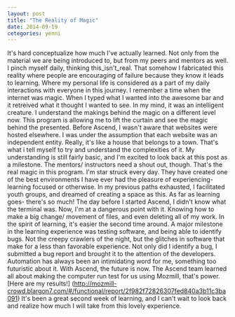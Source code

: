 ```yaml
---
layout: post
title: "The Reality of Magic"
date: 2014-09-19
cetegories: yenni
---
```


It's hard conceptualize how much I've actually learned. Not only from the material we are being introduced to, but from my peers and mentors as well. I pinch myself daily, thinking this_isn't_real. That somehow I fabricated this reality where people are encouraging of failure because they know it leads to learning. Where my personal life is considered as a part of my daily interactions with everyone in this journey. 
I remember a time when the internet was magic. When I typed what I wanted into the awesome bar and it retreived what it thought I wanted to see. In my mind, it was an intelligent creature. I understand the makings behind the magic on a different level now. This program is allowing me to lift the curtain and see the magic behind the presented. Before Ascend, I wasn't aware that websites were hosted elsewhere. I was under the assumption that each website was an independent entity. Really, it's like a house that belongs to a town. That's what i tell myself to try and understand the complexities of it. My understanding is still fairly basic, and I'm excited to look back at this post as a milestone.
The mentors/ instructors need a shout out, though. That's the real magic in this program. I'm star struck every day. They have created one of the best environments I have ever had the pleasure of experiencing- learning focused or otherwise. In my previous paths exhausted, I facilitated youth groups, and dreamed of creating a space as this. 
As far as learning goes- there's so much! The day before I started Ascend, I didn't know what the terminal was. Now, I'm at a dangerous point with it. Knowing how to make a big change/ movement of files, and even deleting all of my work. In the spirit of learning, it's easier the second time around.
A major milestone in the learning experience was testing software, and being able to identify bugs. Not the creepy crawlers of the night, but the glitches in software that make for a less than favorable experience. Not only did I identify a bug, I submitted a bug report and brought it to the attention of the developers. 
Automation has always been an intimidating word for me, something too futuristic about it. With Ascend, the future is now. The Ascend team learned all about making the computer run test for us using Mozmill, that's power. [Here are my results!] (http://mozmill-crowd.blargon7.com/#/functional/report/2f982f72826307fed840a3b11c3ba091)
It's been a great second week of learning, and I can't wait to look back and realize how much I will take from this lovely experience. 